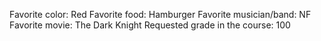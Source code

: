 Favorite color: Red
Favorite food: Hamburger
Favorite musician/band: NF
Favorite movie: The Dark Knight
Requested grade in the course: 100
